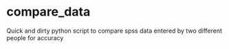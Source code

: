 compare_data
============

Quick and dirty python script to compare spss data entered by two different people for accuracy
